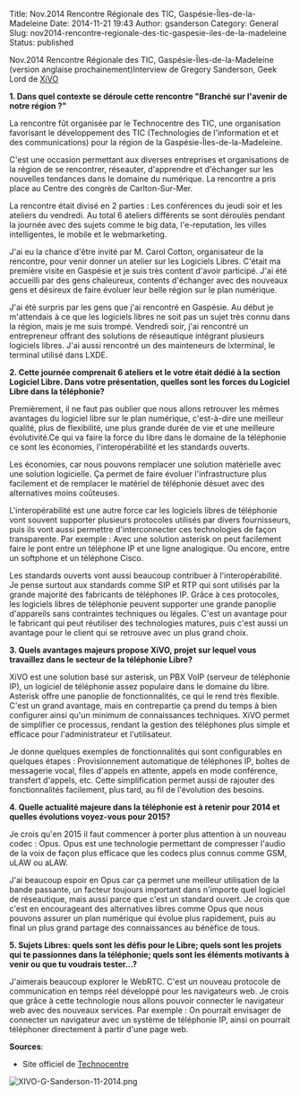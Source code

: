 Title: Nov.2014 Rencontre Régionale des TIC, Gaspésie-Îles-de-la-Madeleine
Date: 2014-11-21 19:43
Author: gsanderson
Category: General
Slug: nov2014-rencontre-regionale-des-tic-gaspesie-iles-de-la-madeleine
Status: published

Nov.2014 Rencontre Régionale des TIC, Gaspésie-Îles-de-la-Madeleine
(version anglaise prochainement)Interview de Gregory Sanderson, Geek
Lord de [XiVO](http://www.xivo.io)

**1. Dans quel contexte se déroule cette rencontre "Branché sur l'avenir
de notre région ?"**

La rencontre fût organisée par le Technocentre des TIC, une organisation
favorisant le développement des TIC (Technologies de l'information et et
des communications) pour la région de la Gaspésie-Îles-de-la-Madeleine.

C'est une occasion permettant aux diverses entreprises et organisations
de la région de se rencontrer, réseauter, d'apprendre et d'échanger sur
les nouvelles tendances dans le domaine du numérique. La rencontre a
pris place au Centre des congrès de Carlton-Sur-Mer.

La rencontre était divisé en 2 parties : Les conférences du jeudi soir
et les ateliers du vendredi. Au total 6 ateliers différents se sont
déroulés pendant la journée avec des sujets comme le big data,
l'e-reputation, les villes intelligentes, le mobile et le webmarketing.

J'ai eu la chance d'être invité par M. Carol Cotton, organisateur de la
rencontre, pour venir donner un atelier sur les Logiciels Libres.
C'était ma première visite en Gaspésie et je suis très content d'avoir
participé. J'ai été accueilli par des gens chaleureux, contents
d'échanger avec des nouveaux gens et désireux de faire évoluer leur
belle région sur le plan numérique.

J'ai été surpris par les gens que j'ai rencontré en Gaspésie. Au début
je m'attendais à ce que les logiciels libres ne soit pas un sujet très
connu dans la région, mais je me suis trompé. Vendredi soir, j'ai
rencontré un entrepreneur offrant des solutions de réseautique intégrant
plusieurs logiciels libres. J'ai aussi rencontré un des mainteneurs de
lxterminal, le terminal utilisé dans LXDE.

**2. Cette journée comprenait 6 ateliers et le votre était dédié à la
section Logiciel Libre. Dans votre présentation, quelles sont les forces
du Logiciel Libre dans la téléphonie?**

Premièrement, il ne faut pas oublier que nous allons retrouver les mêmes
avantages du logiciel libre sur le plan numérique, c'est-à-dire une
meilleur qualité, plus de flexibilité, une plus grande durée de vie et
une meilleure évolutivité.Ce qui va faire la force du libre dans le
domaine de la téléphonie ce sont les économies, l'interopérabilité et
les standards ouverts.

Les économies, car nous pouvons remplacer une solution matérielle avec
une solution logicielle. Ça permet de faire évoluer l'infrastructure
plus facilement et de remplacer le matériel de téléphonie désuet avec
des alternatives moins coûteuses.

L'interopérabilité est une autre force car les logiciels libres de
téléphonie vont souvent supporter plusieurs protocoles utilisés par
divers fournisseurs, puis ils vont aussi permettre d'interconnecter ces
technologies de façon transparente. Par exemple : Avec une solution
asterisk on peut facilement faire le pont entre un téléphone IP et une
ligne analogique. Ou encore, entre un softphone et un téléphone Cisco.

Les standards ouverts vont aussi beaucoup contribuer à
l'interopérabilité. Je pense surtout aux standards comme SIP et RTP qui
sont utilisés par la grande majorité des fabricants de téléphones IP.
Grâce à ces protocoles, les logiciels libres de téléphonie peuvent
supporter une grande panoplie d'appareils sans contraintes techniques ou
légales. C'est un avantage pour le fabricant qui peut réutiliser des
technologies matures, puis c'est aussi un avantage pour le client qui se
retrouve avec un plus grand choix.

**3. Quels avantages majeurs propose XiVO, projet sur lequel vous
travaillez dans le secteur de la téléphonie Libre?**

XiVO est une solution basé sur asterisk, un PBX VoIP (serveur de
téléphonie IP), un logiciel de téléphonie assez populaire dans le
domaine du libre. Asterisk offre une panoplie de fonctionnalités, ce qui
le rend très flexible. C'est un grand avantage, mais en contrepartie ça
prend du temps à bien configurer ainsi qu'un minimum de connaissances
techniques. XiVO permet de simplifier ce processus, rendant la gestion
des téléphones plus simple et efficace pour l'administrateur et
l'utilisateur.

Je donne quelques exemples de fonctionnalités qui sont configurables en
quelques étapes : Provisionnement automatique de téléphones IP, boîtes
de messagerie vocal, files d'appels en attente, appels en mode
conférence, transfert d'appels, etc. Cette simplification permet aussi
de rajouter des fonctionnalités facilement, plus tard, au fil de
l'évolution des besoins.

**4. Quelle actualité majeure dans la téléphonie est à retenir pour 2014
et quelles évolutions voyez-vous pour 2015?**

Je crois qu'en 2015 il faut commencer à porter plus attention à un
nouveau codec : Opus. Opus est une technologie permettant de compresser
l'audio de la voix de façon plus efficace que les codecs plus connus
comme GSM, uLAW ou aLAW.

J'ai beaucoup espoir en Opus car ça permet une meilleur utilisation de
la bande passante, un facteur toujours important dans n'importe quel
logiciel de réseautique, mais aussi parce que c'est un standard ouvert.
Je crois que c'est en encourageant des alternatives libres comme Opus
que nous pouvons assurer un plan numérique qui évolue plus rapidement,
puis au final un plus grand partage des connaissances au bénéfice de
tous.

**5. Sujets Libres: quels sont les défis pour le Libre; quels sont les
projets qui te passionnes dans la téléphonie; quels sont les éléments
motivants à venir ou que tu voudrais tester...?**

J'aimerais beaucoup explorer le WebRTC. C'est un nouveau protocole de
communication en temps réel développé pour les navigateurs web. Je crois
que grâce à cette technologie nous allons pouvoir connecter le
navigateur web avec des nouveaux services. Par exemple : On pourrait
envisager de connecter un navigateur avec un système de téléphonie IP,
ainsi on pourrait téléphoner directement à partir d'une page web.

**Sources**:

-   Site officiel de
    [Technocentre](http://www.technocentre-tic.com/images/tctic14%20Programmation%20et%20inscription.pdf#TIC-Programmation-Conferences-Ateliers.indd%3A.6058%3A28)

![XIVO-G-Sanderson-11-2014.png](/images/blog/XIVO-G-Sanderson-11-2014.png "XIVO-G-Sanderson-11-2014.png, nov. 2014")

</p>

